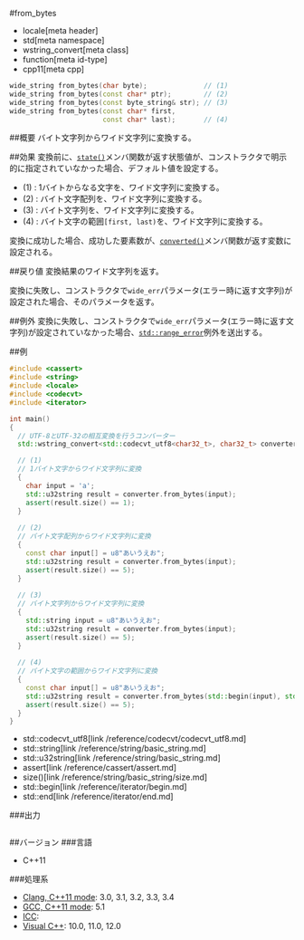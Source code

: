 #from_bytes
* locale[meta header]
* std[meta namespace]
* wstring_convert[meta class]
* function[meta id-type]
* cpp11[meta cpp]

```cpp
wide_string from_bytes(char byte);              // (1)
wide_string from_bytes(const char* ptr);        // (2)
wide_string from_bytes(const byte_string& str); // (3)
wide_string from_bytes(const char* first,
                       const char* last);       // (4)
```

##概要
バイト文字列からワイド文字列に変換する。


##効果
変換前に、[`state()`](state.md)メンバ関数が返す状態値が、コンストラクタで明示的に指定されていなかった場合、デフォルト値を設定する。

- (1) : 1バイトからなる文字を、ワイド文字列に変換する。
- (2) : バイト文字配列を、ワイド文字列に変換する。
- (3) : バイト文字列を、ワイド文字列に変換する。
- (4) : バイト文字の範囲`[first, last)`を、ワイド文字列に変換する。

変換に成功した場合、成功した要素数が、[`converted()`](converted.md)メンバ関数が返す変数に設定される。



##戻り値
変換結果のワイド文字列を返す。

変換に失敗し、コンストラクタで`wide_err`パラメータ(エラー時に返す文字列)が設定された場合、そのパラメータを返す。


##例外
変換に失敗し、コンストラクタで`wide_err`パラメータ(エラー時に返す文字列)が設定されていなかった場合、[`std::range_error`](/reference/stdexcept.md)例外を送出する。


##例
```cpp
#include <cassert>
#include <string>
#include <locale>
#include <codecvt>
#include <iterator>

int main()
{
  // UTF-8とUTF-32の相互変換を行うコンバーター
  std::wstring_convert<std::codecvt_utf8<char32_t>, char32_t> converter;

  // (1)
  // 1バイト文字からワイド文字列に変換
  {
    char input = 'a';
    std::u32string result = converter.from_bytes(input);
    assert(result.size() == 1);
  }
    
  // (2)
  // バイト文字配列からワイド文字列に変換
  {
    const char input[] = u8"あいうえお";
    std::u32string result = converter.from_bytes(input);
    assert(result.size() == 5);
  }
    
  // (3)
  // バイト文字列からワイド文字列に変換
  {
    std::string input = u8"あいうえお";
    std::u32string result = converter.from_bytes(input);
    assert(result.size() == 5);
  }
    
  // (4)
  // バイト文字の範囲からワイド文字列に変換
  {
    const char input[] = u8"あいうえお";
    std::u32string result = converter.from_bytes(std::begin(input), std::end(input) - 1);
    assert(result.size() == 5);
  }
}
```
* std::codecvt_utf8[link /reference/codecvt/codecvt_utf8.md]
* std::string[link /reference/string/basic_string.md]
* std::u32string[link /reference/string/basic_string.md]
* assert[link /reference/cassert/assert.md]
* size()[link /reference/string/basic_string/size.md]
* std::begin[link /reference/iterator/begin.md]
* std::end[link /reference/iterator/end.md]

###出力
```
```


##バージョン
###言語
- C++11

###処理系
- [Clang, C++11 mode](/implementation.md#clang): 3.0, 3.1, 3.2, 3.3, 3.4
- [GCC, C++11 mode](/implementation.md#gcc): 5.1
- [ICC](/implementation.md#icc):
- [Visual C++](/implementation.md#visual_cpp): 10.0, 11.0, 12.0


